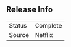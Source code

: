 ## Release Info

|        |               |
| ------ | ------------- |
| Status | Complete      |
| Source | Netflix       |
